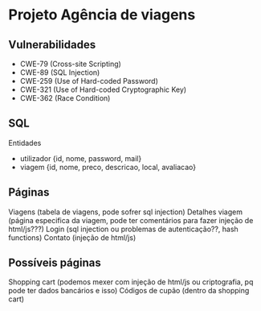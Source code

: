 # Projeto Agência de viagens

## Vulnerabilidades
* CWE-79 (Cross-site Scripting)
* CWE-89 (SQL Injection)
* CWE-259 (Use of Hard-coded Password)
* CWE-321 (Use of Hard-coded Cryptographic Key)
* CWE-362 (Race Condition)

## SQL

Entidades
* utilizador {id, nome, password, mail}
* viagem {id, nome, preco, descricao, local, avaliacao}

## Páginas

Viagens (tabela de viagens, pode sofrer sql injection)
Detalhes viagem (página especifica da viagem, pode ter comentários para fazer injeção de html/js???)
Login (sql injection ou problemas de autenticação??, hash functions)
Contato (injeção de html/js)

## Possíveis páginas
Shopping cart (podemos mexer com injeção de html/js ou criptografia, pq pode ter dados bancários e isso)
Códigos de cupão (dentro da shopping cart)

